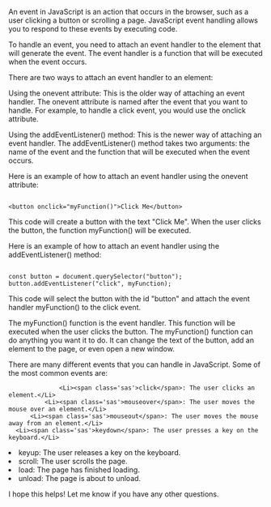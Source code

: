 <p>An event in JavaScript is an action that occurs in the browser, such as a user clicking a button or scrolling a page. JavaScript event handling allows you to respond to these events by executing code.</p>

<p>To handle an event, you need to attach an event handler to the element that will generate the event. The event handler is a function that will be executed when the event occurs.</p>

<p>There are two ways to attach an event handler to an element:</p>
<p>
Using the onevent attribute: This is the older way of attaching an event handler. The onevent attribute is named after the event that you want to handle. For example, to handle a click event, you would use the onclick attribute.</p>
<p>Using the <span class='sas'>addEventListener()</span> method: This is the newer way of attaching an event handler. The <span class='sas'>addEventListener()</span> method takes two arguments: the name of the event and the function that will be executed when the event occurs.</p>
<p>Here is an example of how to attach an event handler using the onevent attribute:</p>
 <div class="container-fixed source">
<pre><code class="javascript sid"> 
&lt;button onclick="myFunction()">Click Me&lt;/button></code>
</pre>
                  </div>
<p>This code will create a button with the text "Click Me". When the user clicks the button, the function <span class='sas'>myFunction() </span> will be executed.</p>

<p>Here is an example of how to attach an event handler using the <span class='sas'>addEventListener()</span> method:</p>
 <div class="container-fixed source">
<pre><code class="javascript sid"> 
const button = document.querySelector("button");
button.addEventListener("click", myFunction);</code>
</pre>
                  </div>
<p>This code will select the button with the id "button" and attach the event handler <span class='sas'>myFunction() </span> to the click event.</p>

<p>The <span class='sas'>myFunction() </span> function is the event handler. This function will be executed when the user clicks the button. The <span class='sas'>myFunction() </span>function can do anything you want it to do. It can change the text of the button, add an element to the page, or even open a new window.</p>
<p>
There are many different events that you can handle in JavaScript. Some of the most common events are:</p>

                  <Li><span class='sas'>click</span>: The user clicks an element.</Li>
              <Li><span class='sas'>mouseover</span>: The user moves the mouse over an element.</Li>
          <Li><span class='sas'>mouseout</span>: The user moves the mouse away from an element.</Li>
      <Li><span class='sas'>keydown</span>: The user presses a key on the keyboard.</Li>
  <Li><span class='sas'>keyup</span>: The user releases a key on the keyboard.</Li>
<Li><span class='sas'>scroll</span>: The user scrolls the page.</Li>
<Li><span class='sas'>load</span>: The page has finished loading.</Li>
<Li><span class='sas'>unload</span>: The page is about to unload.</Li>
<p>I hope this helps! Let me know if you have any other questions.</p>

